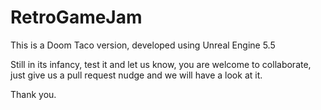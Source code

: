 # RetroGameJam

This is a Doom Taco version, developed using Unreal Engine 5.5

Still in its infancy, test it and let us know, you are welcome to collaborate, just give us a pull request nudge and we will have a look at it.

Thank you.